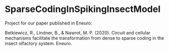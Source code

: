 # SparseCodingInSpikingInsectModel

Project for our paper published in Eneuro:

Betkiewicz, R., Lindner, B., & Nawrot, M. P. (2020). Circuit and cellular mechanisms facilitate the transformation from dense to sparse coding in the insect olfactory system. Eneuro.
